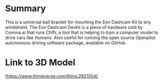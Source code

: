 # Summary
This is a universal ball bracket for mounting the Eon Dashcam Kit to any windshield. 
The Eon Dashcam Devkit is a piece of hardware sold by Comma.ai that runs Chffr, 
a tool that is helping to train a computer model to drive cars like Humans. 
Also useful for running the open source Openpilot autonomous driving software package, 
available on GitHub.

# Link to 3D Model
[https://www.thingiverse.com/thing:2921054]
